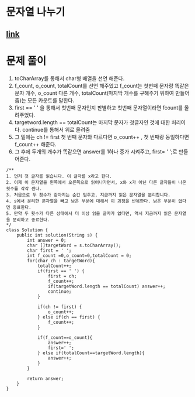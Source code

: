 # 문자열 나누기 
## [link](https://school.programmers.co.kr/learn/courses/30/lessons/140108)


# 문제 풀이 
1. toCharArray를 통해서 char형 배열을 선언 해준다. 
2. f_count, o_count, totalCount를 선언 해주었고 f_count는 첫번째 문자랑 똑같은 문자 개수, o_count 다른 개수, totalCount(마지막 개수를 구해주기 위하여 만들어줌)는 모든 카운트를 말한다. 
3. first == ' ' 을 통해서 첫번째 문자인지 판별하고 첫번째 문자열이라면 fcount를 올려주었다. 
4. targetword.length == totalCount는 마지막 문자가 첫글자인 것에 대한 처리이다. continue를 통해서 위로 올려줌
5. 그 밑에는 ch != first 첫 번째 문자와 다르다면 o_count++ , 첫 번째랑 동일하다면 f_count++ 해준다. 
6. 그 후에 두개의 개수가 똑같으면 answer를 1하나 증가 시켜주고, first= ' ';로 만들어준다.
 
```
/**
1. 먼저 첫 글자를 읽습니다. 이 글자를 x라고 한다.
2. 이제 이 문자열을 왼쪽에서 오른쪽으로 읽어나가면서, x와 x가 아닌 다른 글자들이 나온 횟수를 각각 센다. 
3. 처음으로 두 횟수가 같아지는 순간 멈추고, 지금까지 읽은 문자열을 분리합니다. 
4. s에서 분리한 문자열을 빼고 남은 부분에 대해서 이 과정을 반복한다. 남은 부분이 없다면 종료한다. 
5. 만약 두 횟수가 다른 상태에서 더 이상 읽을 글자가 없다면, 역시 지금까지 읽은 문자열을 분리하고 종료한다. 
*/
class Solution {
    public int solution(String s) {
        int answer = 0;
        char []targetWord = s.toCharArray();
        char first = ' ';
        int f_count =0,o_count=0,totalCount = 0;
        for(char ch : targetWord){
            totalCount++;
            if(first == ' ') {
                first = ch;
                f_count++;
                if(targetWord.length == totalCount) answer++;
                continue;
            }
            
            if(ch != first) {
                o_count++;
            } else if(ch == first) {
                f_count++;
            }
            
            if(f_count==o_count){
                answer++;
                first=' ';
            } else if(totalCount==targetWord.length){
                answer++;
            } 
        }
        
        return answer;
    }
}
```

